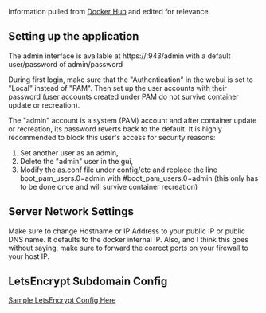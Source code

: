 Information pulled from [Docker Hub](https://hub.docker.com/r/linuxserver/openvpn-as/) and edited for relevance.

## Setting up the application

The admin interface is available at https://<ip>:943/admin with a default user/password of admin/password

During first login, make sure that the "Authentication" in the webui is set to "Local" instead of "PAM". Then set up the user accounts with their password (user accounts created under PAM do not survive container update or recreation).

The "admin" account is a system (PAM) account and after container update or recreation, its password reverts back to the default. It is highly recommended to block this user's access for security reasons:
1) Set another user as an admin,
2) Delete the "admin" user in the gui,
3) Modify the as.conf file under config/etc and replace the line boot_pam_users.0=admin with #boot_pam_users.0=admin (this only has to be done once and will survive container recreation)

## Server Network Settings

Make sure to change Hostname or IP Address to your public IP or public DNS name.  It defaults to the docker internal IP.  Also, and I think this goes without saying, make sure to forward the correct ports on your firewall to your host IP.

## LetsEncrypt Subdomain Config

[Sample LetsEncrypt Config Here](https://pastebin.com/kMQ7f70f)
